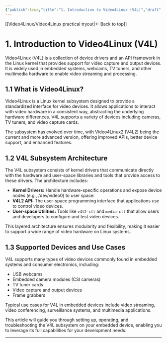 ```yaml
---
{"publish":true,"title":"1. Introduction to Video4Linux (V4L)","draft":true,"created":"2025-07-07","modified":"2025-07-07","cssclasses":""}
---
```


[[Video4Linux/Video4Linux practical tryout\|<- Back to top]]

# 1. Introduction to Video4Linux (V4L)

Video4Linux (V4L) is a collection of device drivers and an API framework in the Linux kernel that provides support for video capture and output devices. It is widely used in embedded systems, webcams, TV tuners, and other multimedia hardware to enable video streaming and processing.

## 1.1 What is Video4Linux?

Video4Linux is a Linux kernel subsystem designed to provide a standardized interface for video devices. It allows applications to interact with video hardware in a consistent way, abstracting the underlying hardware differences. V4L supports a variety of devices including cameras, TV tuners, and video capture cards.

The subsystem has evolved over time, with Video4Linux2 (V4L2) being the current and more advanced version, offering improved APIs, better device support, and enhanced features.

## 1.2 V4L Subsystem Architecture

The V4L subsystem consists of kernel drivers that communicate directly with the hardware and user-space libraries and tools that provide access to these drivers. The architecture includes:

- **Kernel Drivers:** Handle hardware-specific operations and expose device nodes (e.g., /dev/video0) to user space.
- **V4L2 API:** The user-space programming interface that applications use to control video devices.
- **User-space Utilities:** Tools like `v4l2-ctl` and `media-ctl` that allow users and developers to configure and test video devices.

This layered architecture ensures modularity and flexibility, making it easier to support a wide range of video hardware on Linux systems.

## 1.3 Supported Devices and Use Cases

V4L supports many types of video devices commonly found in embedded systems and consumer electronics, including:

- USB webcams  
- Embedded camera modules (CSI cameras)  
- TV tuner cards  
- Video capture and output devices  
- Frame grabbers  

Typical use cases for V4L in embedded devices include video streaming, video conferencing, surveillance systems, and multimedia applications.

This article will guide you through setting up, operating, and troubleshooting the V4L subsystem on your embedded device, enabling you to leverage its full capabilities for your development needs.

---